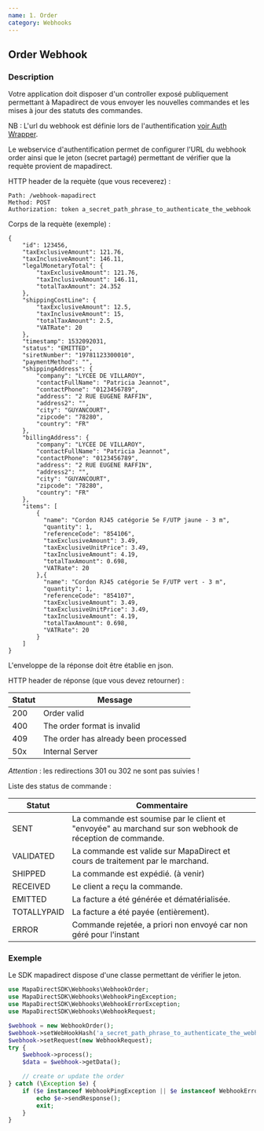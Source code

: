 ```yaml
---
name: 1. Order
category: Webhooks
---
```



## Order Webhook ##


### Description ###

Votre application doit disposer d'un controller exposé publiquement permettant à Mapadirect de vous
envoyer les nouvelles commandes et les mises à jour des statuts des commandes.

NB : L'url du webhook est définie lors de l'authentification [voir Auth Wrapper](#auth).

Le webservice d'authentification permet de configurer l'URL du webhook order ainsi que le jeton (secret partagé) permettant de vérifier que la requète provient de mapadirect.

HTTP header de la requète (que vous receverez) :

```
Path: /webhook-mapadirect
Method: POST
Authorization: token a_secret_path_phrase_to_authenticate_the_webhook
```

Corps de la requète (exemple) :

```application/json
{
    "id": 123456,
    "taxExclusiveAmount": 121.76,
    "taxInclusiveAmount": 146.11,
    "legalMonetaryTotal": {
        "taxExclusiveAmount": 121.76,
        "taxInclusiveAmount": 146.11,
        "totalTaxAmount": 24.352
    },
    "shippingCostLine": {
        "taxExclusiveAmount": 12.5,
        "taxInclusiveAmount": 15,
        "totalTaxAmount": 2.5,
        "VATRate": 20
    },
    "timestamp": 1532092031,
    "status": "EMITTED",
    "siretNumber": "19781123300010",
    "paymentMethod": "",
    "shippingAddress": {
        "company": "LYCEE DE VILLAROY",
        "contactFullName": "Patricia Jeannot",
        "contactPhone": "0123456789",
        "address": "2 RUE EUGENE RAFFIN",
        "address2": "",
        "city": "GUYANCOURT",
        "zipcode": "78280",
        "country": "FR"
    },
    "billingAddress": {
        "company": "LYCEE DE VILLAROY",
        "contactFullName": "Patricia Jeannot",
        "contactPhone": "0123456789",
        "address": "2 RUE EUGENE RAFFIN",
        "address2": "",
        "city": "GUYANCOURT",
        "zipcode": "78280",
        "country": "FR"
    },
    "items": [
        {
          "name": "Cordon RJ45 catégorie 5e F/UTP jaune - 3 m",
          "quantity": 1,
          "referenceCode": "854106",
          "taxExclusiveAmount": 3.49,
          "taxExclusiveUnitPrice": 3.49,
          "taxInclusiveAmount": 4.19,
          "totalTaxAmount": 0.698,
          "VATRate": 20
        },{
          "name": "Cordon RJ45 catégorie 5e F/UTP vert - 3 m",
          "quantity": 1,
          "referenceCode": "854107",
          "taxExclusiveAmount": 3.49,
          "taxExclusiveUnitPrice": 3.49,
          "taxInclusiveAmount": 4.19,
          "totalTaxAmount": 0.698,
          "VATRate": 20
        }
    ]
}
```

L'enveloppe de la réponse doit être établie en json.

HTTP header de réponse (que vous devez retourner) :

| Statut | Message |
| ------ | ------ |
| 200 | Order valid |
| 400 | The order format is invalid |
| 409 | The order has already been processed |
| 50x | Internal Server |

*Attention* : les redirections 301 ou 302 ne sont pas suivies !

Liste des status de commande :

| Statut | Commentaire |
| ------ | ------ |
| SENT | La commande est soumise par le client et "envoyée" au marchand sur son webhook de réception de commande. |
| VALIDATED | La commande est valide sur MapaDirect et cours de traitement par le marchand. |
| SHIPPED | La commande est expédié. (à venir) |
| RECEIVED | Le client a reçu la commande. |
| EMITTED | La facture a été générée et dématérialisée. |
| TOTALLYPAID | La facture a été payée (entièrement). |
| ERROR | Commande rejetée, a priori non envoyé car non géré pour l'instant |



### Exemple ###

Le SDK mapadirect dispose d'une classe permettant de vérifier le jeton.

```php
use MapaDirectSDK\Webhooks\WebhookOrder;
use MapaDirectSDK\Webhooks\WebhookPingException;
use MapaDirectSDK\Webhooks\WebhookErrorException;
use MapaDirectSDK\Webhooks\WebhookRequest;

$webhook = new WebhookOrder();
$webhook->setWebHookHash('a_secret_path_phrase_to_authenticate_the_webhook');
$webhook->setRequest(new WebhookRequest);
try {
    $webhook->process();
    $data = $webhook->getData();

    // create or update the order
} catch (\Exception $e) {
    if ($e instanceof WebhookPingException || $e instanceof WebhookErrorException) {
        echo $e->sendResponse();
        exit;
    }
}
```
